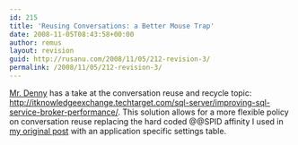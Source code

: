 ```yaml
---
id: 215
title: 'Reusing Conversations: a Better Mouse Trap'
date: 2008-11-05T08:43:58+00:00
author: remus
layout: revision
guid: http://rusanu.com/2008/11/05/212-revision-3/
permalink: /2008/11/05/212-revision-3/
---
```

<a href="http://itknowledgeexchange.techtarget.com/sql-server/about" target="_blank">Mr. Denny</a> has a take at the conversation reuse and recycle topic: <a href="http://itknowledgeexchange.techtarget.com/sql-server/improving-sql-service-broker-performance/" target="_blank">http://itknowledgeexchange.techtarget.com/sql-server/improving-sql-service-broker-performance/</a>. This solution allows for a more flexible policy on conversation reuse replacing the hard coded @@SPID affinity I used in <a href="http://rusanu.com/2007/04/25/reusing-conversations/" target="_blank">my original post</a> with an application specific settings table.